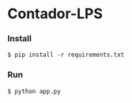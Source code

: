 # Contador-LPS

### Install
```
$ pip install -r requirements.txt

```

### Run
```
$ python app.py

```
